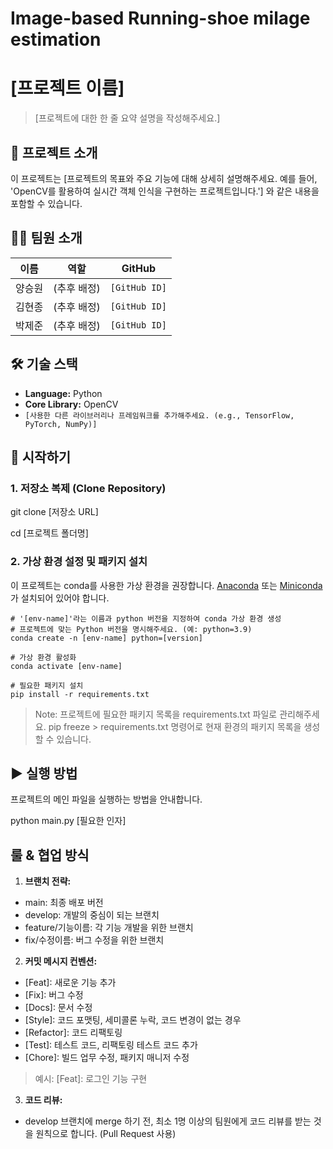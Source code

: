 # Image-based Running-shoe milage estimation

# [프로젝트 이름]

> [프로젝트에 대한 한 줄 요약 설명을 작성해주세요.]
> 

## 📝 프로젝트 소개

이 프로젝트는 [프로젝트의 목표와 주요 기능에 대해 상세히 설명해주세요. 예를 들어, 'OpenCV를 활용하여 실시간 객체 인식을 구현하는 프로젝트입니다.'] 와 같은 내용을 포함할 수 있습니다.

## 👨‍💻 팀원 소개

| 이름 | 역할 | GitHub |
| --- | --- | --- |
| 양승원 | (추후 배정) | `[GitHub ID]` |
| 김현종 | (추후 배정) | `[GitHub ID]` |
| 박제준 | (추후 배정) | `[GitHub ID]` |

## 🛠️ 기술 스택

- **Language:** Python
- **Core Library:** OpenCV
- `[사용한 다른 라이브러리나 프레임워크를 추가해주세요. (e.g., TensorFlow, PyTorch, NumPy)]`

## **🚀 시작하기**

### **1. 저장소 복제 (Clone Repository)**

git clone [저장소 URL]

cd [프로젝트 폴더명]

### **2. 가상 환경 설정 및 패키지 설치**

이 프로젝트는 conda를 사용한 가상 환경을 권장합니다. [Anaconda](https://www.anaconda.com/products/distribution) 또는 [Miniconda](https://docs.conda.io/en/latest/miniconda.html)가 설치되어 있어야 합니다.

```
# '[env-name]'라는 이름과 python 버전을 지정하여 conda 가상 환경 생성
# 프로젝트에 맞는 Python 버전을 명시해주세요. (예: python=3.9)
conda create -n [env-name] python=[version]

# 가상 환경 활성화
conda activate [env-name]

# 필요한 패키지 설치
pip install -r requirements.txt
```

> Note:
프로젝트에 필요한 패키지 목록을 requirements.txt 파일로 관리해주세요.
pip freeze > requirements.txt 명령어로 현재 환경의 패키지 목록을 생성할 수 있습니다.
>

## **▶️ 실행 방법**

프로젝트의 메인 파일을 실행하는 방법을 안내합니다.

python main.py [필요한 인자]

## **룰 & 협업 방식**

1. **브랜치 전략:**
- main: 최종 배포 버전
- develop: 개발의 중심이 되는 브랜치
- feature/기능이름: 각 기능 개발을 위한 브랜치
- fix/수정이름: 버그 수정을 위한 브랜치
2. **커밋 메시지 컨벤션:**
- [Feat]: 새로운 기능 추가
- [Fix]: 버그 수정
- [Docs]: 문서 수정
- [Style]: 코드 포맷팅, 세미콜론 누락, 코드 변경이 없는 경우
- [Refactor]: 코드 리팩토링
- [Test]: 테스트 코드, 리팩토링 테스트 코드 추가
- [Chore]: 빌드 업무 수정, 패키지 매니저 수정
> 예시: [Feat]: 로그인 기능 구현
>
3. **코드 리뷰:**
- develop 브랜치에 merge 하기 전, 최소 1명 이상의 팀원에게 코드 리뷰를 받는 것을 원칙으로 합니다. (Pull Request 사용)